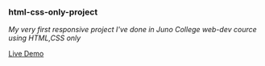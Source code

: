 ### html-css-only-project

*My very first responsive project I've done in Juno College web-dev cource using HTML,CSS only*

<a href="https://akhmed0606.github.io/html-css-only-project/" class="button">Live Demo</a>
